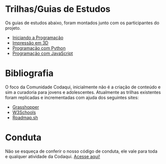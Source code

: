 # Trilhas/Guias de Estudos

Os guias de estudos abaixo, foram montados junto com os participantes do projeto.

- [Iniciando a Programação](guias/programador-iniciante.md)
- [Impressão em 3D](guias/impressao-3d.md)
- [Programação com Python](guias/programador-python.md)
- [Programação com JavaScript](guias/programador-js.md)

# Bibliografia

O foco da Comunidade Codaqui, inicialmente não é a criação de conteúdo e sim a curadoria para jovens e adolescentes. Atualmente as trilhas existentes foram replicadas e incrementadas com ajuda dos seguintes sites:

- [Grasshopper](https://grasshopper.app/)
- [W3Schools](https://w3schools.com/)
- [Roadmap.sh](https://roadmap.sh/)

# Conduta

Não se esqueça de conferir o nosso código de conduta, ele vale para toda e qualquer atividade da Codaqui. [Acesse aqui!](https://github.com/codaqui/conduta)
